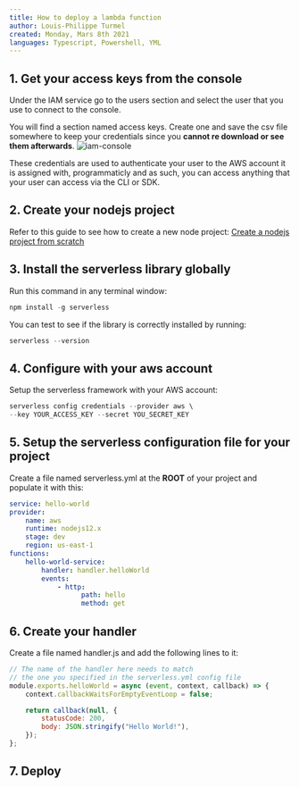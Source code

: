 ```yaml
---
title: How to deploy a lambda function
author: Louis-Philippe Turmel
created: Monday, Mars 8th 2021
languages: Typescript, Powershell, YML
---
```


## 1. Get your access keys from the console

Under the IAM service go to the users section and select the user that you use to connect to the console.

You will find a section named access keys. Create one and save the csv file somewhere to keep your credentials since you **cannot re download or see them afterwards**.
![iam-console](/aws-lambda/console-iam.png)

These credentials are used to authenticate your user to the AWS account it is assigned with, programmaticly and as such, you can access anything that your user can access via the CLI or SDK.

## 2. Create your nodejs project

Refer to this guide to see how to create a new node project:
[Create a nodejs project from scratch](http://localhost:3000/posts/create-node-project)

## 3. Install the serverless library globally

Run this command in any terminal window:

```powershell
npm install -g serverless
```

You can test to see if the library is correctly installed by running:

```powershell
serverless --version
```

## 4. Configure with your aws account

Setup the serverless framework with your AWS account:

```powershell
serverless config credentials --provider aws \
--key YOUR_ACCESS_KEY --secret YOU_SECRET_KEY
```

## 5. Setup the serverless configuration file for your project

Create a file named serverless.yml at the **ROOT** of your project and populate it with this:

```yml
service: hello-world
provider:
    name: aws
    runtime: nodejs12.x
    stage: dev
    region: us-east-1
functions:
    hello-world-service:
        handler: handler.helloWorld
        events:
            - http:
                  path: hello
                  method: get
```

## 6. Create your handler

Create a file named handler.js and add the following lines to it:

```javascript
// The name of the handler here needs to match
// the one you specified in the serverless.yml config file
module.exports.helloWorld = async (event, context, callback) => {
    context.callbackWaitsForEmptyEventLoop = false;

    return callback(null, {
        statusCode: 200,
        body: JSON.stringify("Hello World!"),
    });
};
```

## 7. Deploy
